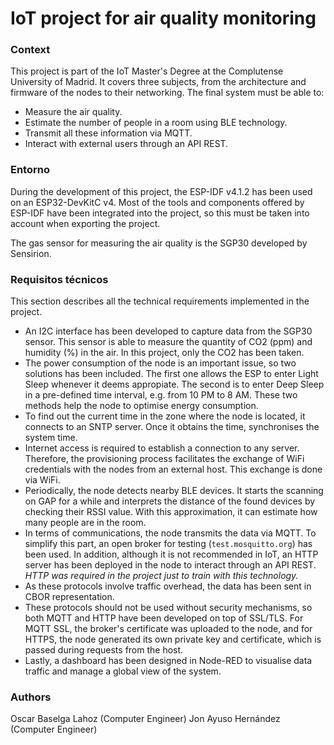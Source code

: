 # IoT project for air quality monitoring
### Context
This project is part of the IoT Master's Degree at the Complutense University of Madrid. It covers three subjects, from the architecture and firmware of the nodes to their networking. The final system must be able to:
- Measure the air quality.
- Estimate the number of people in a room using BLE technology.
- Transmit all these information via MQTT.
- Interact with external users through an API REST.

### Entorno
During the development of this project, the ESP-IDF v4.1.2 has been used on an ESP32-DevKitC v4. Most of the tools and components offered by ESP-IDF have been integrated into the project, so this must be taken into account when exporting the project.

The gas sensor for measuring the air quality is the SGP30 developed by Sensirion.

### Requisitos técnicos
This section describes all the technical requirements implemented in the project.
- An I2C interface has been developed to capture data from the SGP30 sensor. This sensor is able to measure the quantity of CO2 (ppm) and humidity (%) in the air. In this project, only the CO2 has been taken.
- The power consumption of the node is an important issue, so two solutions has been included. The first one allows the ESP to enter Light Sleep whenever it deems appropiate. The second is to enter Deep Sleep in a pre-defined time interval, e.g. from 10 PM to 8 AM. These two methods help the node to optimise energy consumption.
- To find out the current time in the zone where the node is located, it connects to an SNTP server. Once it obtains the time, synchronises the system time.
- Internet access is required to establish a connection to any server. Therefore, the provisioning process facilitates the exchange of WiFi credentials with the nodes from an external host. This exchange is done via WiFi.
- Periodically, the node detects nearby BLE devices. It starts the scanning on GAP for a while and interprets the distance of the found devices by checking their RSSI value. With this approximation, it can estimate how many people are in the room.
- In terms of communications, the node transmits the data via MQTT. To simplify this part, an open broker for testing (```test.mosquitto.org```) has been used. In addition, although it is not recommended in IoT, an HTTP server has been deployed in the node to interact through an API REST. *HTTP was required in the project just to train with this technology.*
- As these protocols involve traffic overhead, the data has been sent in CBOR representation.
- These protocols should not be used without security mechanisms, so both MQTT and HTTP have been developed on top of SSL/TLS. For MQTT SSL, the broker's certificate was uploaded to the node, and for HTTPS, the node generated its own private key and certificate, which is passed during requests from the host.
- Lastly, a dashboard has been designed in Node-RED to visualise data traffic and manage a global view of the system.

### Authors
Oscar Baselga Lahoz (Computer Engineer)
Jon Ayuso Hernández (Computer Engineer)
